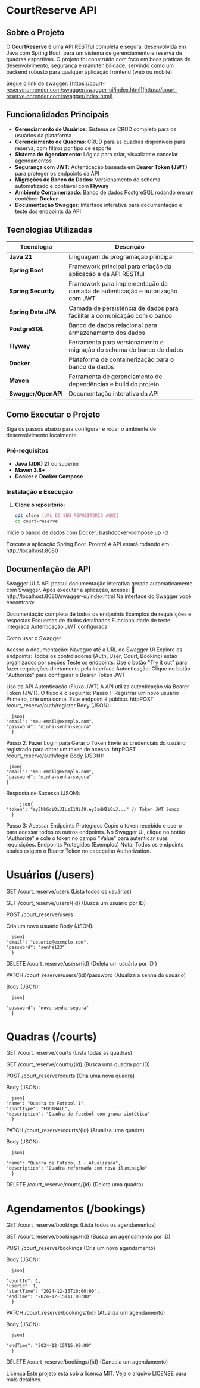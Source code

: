 # CourtReserve API 

## Sobre o Projeto

O **CourtReserve** é uma API RESTful completa e segura, desenvolvida em Java com Spring Boot, para um sistema de gerenciamento e reserva de quadras esportivas. O projeto foi construído com foco em boas práticas de desenvolvimento, segurança e manutenibilidade, servindo como um backend robusto para qualquer aplicação frontend (web ou mobile).

Segue o link do swagger: [https://court-reserve.onrender.com/swagger/swagger-ui/index.html](https://court-reserve.onrender.com/swagger/index.html)

##  Funcionalidades Principais

- **Gerenciamento de Usuários**: Sistema de CRUD completo para os usuários da plataforma
- **Gerenciamento de Quadras**: CRUD para as quadras disponíveis para reserva, com filtros por tipo de esporte
- **Sistema de Agendamento**: Lógica para criar, visualizar e cancelar agendamentos
- **Segurança com JWT**: Autenticação baseada em **Bearer Token (JWT)** para proteger os endpoints da API
- **Migrações de Banco de Dados**: Versionamento de schema automatizado e confiável com **Flyway**
- **Ambiente Containerizado**: Banco de dados PostgreSQL rodando em um contêiner **Docker**
- **Documentação Swagger**: Interface interativa para documentação e teste dos endpoints da API

##  Tecnologias Utilizadas

| Tecnologia | Descrição |
|------------|-----------|
| **Java 21** | Linguagem de programação principal |
| **Spring Boot** | Framework principal para criação da aplicação e da API RESTful |
| **Spring Security** | Framework para implementação da camada de autenticação e autorização com JWT |
| **Spring Data JPA** | Camada de persistência de dados para facilitar a comunicação com o banco |
| **PostgreSQL** | Banco de dados relacional para armazenamento dos dados |
| **Flyway** | Ferramenta para versionamento e migração do schema do banco de dados |
| **Docker** | Plataforma de containerização para o banco de dados |
| **Maven** | Ferramenta de gerenciamento de dependências e build do projeto |
| **Swagger/OpenAPI** | Documentação interativa da API |

##  Como Executar o Projeto

Siga os passos abaixo para configurar e rodar o ambiente de desenvolvimento localmente.

### Pré-requisitos

- **Java (JDK) 21** ou superior
- **Maven 3.8+**
- **Docker** e **Docker Compose**

### Instalação e Execução

1. **Clone o repositório:**
   ```bash
   git clone [URL_DO_SEU_REPOSITORIO_AQUI]
   cd court-reserve
   ```
Inicie o banco de dados com Docker:
bashdocker-compose up -d

Execute a aplicação Spring Boot.
Pronto! A API estará rodando em http://localhost:8080

##  Documentação da API
Swagger UI
A API possui documentação interativa gerada automaticamente com Swagger. Após executar a aplicação, acesse:
🔗 http://localhost:8080/swagger-ui/index.html
Na interface do Swagger você encontrará:

Documentação completa de todos os endpoints
Exemplos de requisições e respostas
Esquemas de dados detalhados
Funcionalidade de teste integrada
Autenticação JWT configurada

Como usar o Swagger

Acesse a documentação: Navegue até a URL do Swagger UI
Explore os endpoints: Todos os controladores (Auth, User, Court, Booking) estão organizados por seções
Teste os endpoints: Use o botão "Try it out" para fazer requisições diretamente pela interface
Autenticação: Clique no botão "Authorize" para configurar o Bearer Token JWT

 Uso da API
 Autenticação (Fluxo JWT)
A API utiliza autenticação via Bearer Token (JWT). O fluxo é o seguinte:
Passo 1: Registrar um novo usuário
Primeiro, crie uma conta. Este endpoint é público.
httpPOST /court_reserve/auth/register
Body (JSON):

      json{               
    "email": "meu-email@exemplo.com",
    "password": "minha-senha-segura"
      }
Passo 2: Fazer Login para Gerar o Token
Envie as credenciais do usuário registrado para obter um token de acesso.
httpPOST /court_reserve/auth/login
Body (JSON):

     json{
    "email": "meu-email@exemplo.com",
    "password": "minha-senha-segura"
    }
Resposta de Sucesso (JSON):

         json{
    "token": "eyJhbGciOiJIUzI1NiJ9.eyJzdWIiOiJ..." // Token JWT longo
      }
      
Passo 3: Acessar Endpoints Protegidos
Copie o token recebido e use-o para acessar todos os outros endpoints. No Swagger UI, clique no botão "Authorize" e cole o token no campo "Value" para autenticar suas requisições.
Endpoints Protegidos (Exemplos)
Nota: Todos os endpoints abaixo exigem o Bearer Token no cabeçalho Authorization.
# Usuários (/users)
GET /court_reserve/users (Lista todos os usuários)




GET /court_reserve/users/{id} (Busca um usuário por ID)




POST /court_reserve/users

Cria um novo usuário
Body (JSON):

      json{
    "email": "usuario@exemplo.com",
    "password": "senha123"
      }

      
DELETE /court_reserve/users/{id} (Deleta um usuário por ID
)



PATCH /court_reserve/users/{id}/password (Atualiza a senha do usuário)


Body (JSON):

      json{

    "password": "nova-senha-segura"
      }

      
# Quadras (/courts)
GET /court_reserve/courts (Lista todas as quadras)




GET /court_reserve/courts/{id} (Busca uma quadra por ID)




POST /court_reserve/courts (Cria uma nova quadra)


Body (JSON):

      json{
    "name": "Quadra de Futebol 1",
    "sportType": "FOOTBALL",
    "description": "Quadra de futebol com grama sintética"
      }

      
PATCH /court_reserve/courts/{id} (Atualiza uma quadra)


Body (JSON):

      json{

    "name": "Quadra de Futebol 1 - Atualizada",
    "description": "Quadra reformada com nova iluminação"
      }

      
DELETE /court_reserve/courts/{id} (Deleta uma quadra)




# Agendamentos (/bookings)
GET /court_reserve/bookings (Lista todos os agendamentos)




GET /court_reserve/bookings/{id} (Busca um agendamento por ID)




POST /court_reserve/bookings (Cria um novo agendamento)


Body (JSON):

      json{

    "courtId": 1,
    "userId": 1,
    "startTime": "2024-12-15T10:00:00",
    "endTime": "2024-12-15T11:00:00"
      }

      
PATCH /court_reserve/bookings/{id}  (Atualiza um agendamento)


Body (JSON):

      json{

    "endTime": "2024-12-15T15:00:00"
      }

      
DELETE /court_reserve/bookings/{id} (Cancela um agendamento)





 Licença
Este projeto está sob a licença MIT. Veja o arquivo LICENSE para mais detalhes.
